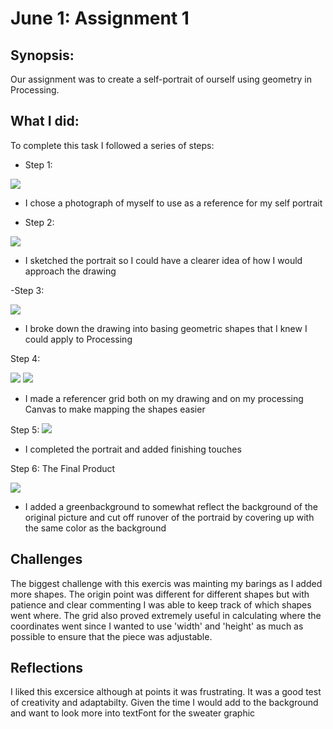 # June 1: Assignment 1

## Synopsis:

Our assignment was to create a self-portrait of ourself using geometry in Processing. 

## What I did:

To complete this task I followed a series of steps:

- Step 1:

![](step1.JPG)

  - I chose a photograph of myself to use as a reference for my self portrait

- Step 2:

![](step2.jpg)

  - I sketched the portrait so I could have a clearer idea of how I would approach the drawing

-Step 3:

![](step3.jpg)

  - I broke down the drawing into basing geometric shapes that I knew I could apply to Processing

Step 4:

![](step4_a.jpg)
![](step4_b.jpg)

  - I made a referencer grid both on my drawing and on my processing Canvas to make mapping the shapes easier

Step 5: 
![](step5.jpg)

  - I completed the portrait and added finishing touches

Step 6: The Final Product

![](step6.png)

  - I added a greenbackground to somewhat reflect the background of the original picture and cut off runover of the portraid by covering up with the same color as the background


## Challenges

The biggest challenge with this exercis was mainting my barings as I added more shapes. The origin point was different for different shapes but with patience and clear commenting I was able to keep track of which shapes went where. The grid also proved extremely useful in calculating where the coordinates went since I wanted to use 'width' and 'height' as much as possible to ensure that the piece was adjustable.

## Reflections

I liked this excersice although at points it was frustrating. It was a good test of creativity and adaptabilty. Given the time I would add to the background and want to look more into textFont for the sweater graphic




